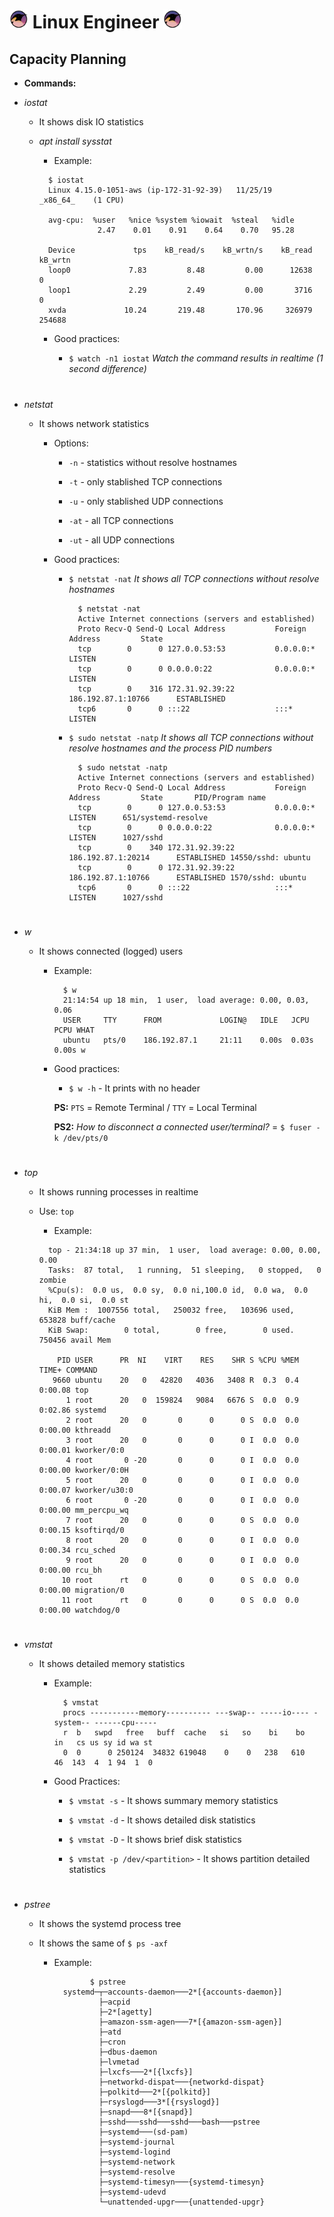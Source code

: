 # <img src="images/gnu-linux.png" width="30px"> Linux Engineer <img src="images/gnu-linux.png" width="30px">

## Capacity Planning

- **Commands:**

- _iostat_

  - It shows disk IO statistics

  - _apt install sysstat_

    - Example:

    ```
      $ iostat
      Linux 4.15.0-1051-aws (ip-172-31-92-39) 	11/25/19 	_x86_64_	(1 CPU)

      avg-cpu:  %user   %nice %system %iowait  %steal   %idle
                 2.47    0.01    0.91    0.64    0.70   95.28

      Device             tps    kB_read/s    kB_wrtn/s    kB_read    kB_wrtn
      loop0             7.83         8.48         0.00      12638          0
      loop1             2.29         2.49         0.00       3716          0
      xvda             10.24       219.48       170.96     326979     254688
    ```

    - Good practices:

      - `$ watch -n1 iostat` _Watch the command results in realtime (1 second difference)_

#

  - _netstat_

    - It shows network statistics

      - Options:

        - `-n` - statistics without resolve hostnames

        - `-t` - only stablished TCP connections

        - `-u` - only stablished UDP connections

        - `-at` - all TCP connections

        - `-ut` - all UDP connections

      - Good practices:

        - `$ netstat -nat` _It shows all TCP connections without resolve hostnames_

          ```
            $ netstat -nat
            Active Internet connections (servers and established)
            Proto Recv-Q Send-Q Local Address           Foreign Address         State
            tcp        0      0 127.0.0.53:53           0.0.0.0:*               LISTEN
            tcp        0      0 0.0.0.0:22              0.0.0.0:*               LISTEN
            tcp        0    316 172.31.92.39:22         186.192.87.1:10766      ESTABLISHED
            tcp6       0      0 :::22                   :::*                    LISTEN
          ```

        - `$ sudo netstat -natp` _It shows all TCP connections without resolve hostnames and the process PID numbers_

          ```
            $ sudo netstat -natp
            Active Internet connections (servers and established)
            Proto Recv-Q Send-Q Local Address           Foreign Address         State       PID/Program name
            tcp        0      0 127.0.0.53:53           0.0.0.0:*               LISTEN      651/systemd-resolve
            tcp        0      0 0.0.0.0:22              0.0.0.0:*               LISTEN      1027/sshd
            tcp        0    340 172.31.92.39:22         186.192.87.1:20214      ESTABLISHED 14550/sshd: ubuntu
            tcp        0      0 172.31.92.39:22         186.192.87.1:10766      ESTABLISHED 1570/sshd: ubuntu
            tcp6       0      0 :::22                   :::*                    LISTEN      1027/sshd
          ```  

#

- _w_

  - It shows connected (logged) users

    - Example:

      ```
        $ w
        21:14:54 up 18 min,  1 user,  load average: 0.00, 0.03, 0.06
        USER     TTY      FROM             LOGIN@   IDLE   JCPU   PCPU WHAT
        ubuntu   pts/0    186.192.87.1     21:11    0.00s  0.03s  0.00s w
      ```

    - Good practices:

      - `$ w -h` - It prints with no header

      **PS:** `PTS` = Remote Terminal / `TTY` = Local Terminal

      **PS2:** _How to disconnect a connected user/terminal?_ = `$ fuser -k /dev/pts/0`

#

- _top_

  - It shows running processes in realtime

  - Use: `top`

    - Example:

    ```
      top - 21:34:18 up 37 min,  1 user,  load average: 0.00, 0.00, 0.00
      Tasks:  87 total,   1 running,  51 sleeping,   0 stopped,   0 zombie
      %Cpu(s):  0.0 us,  0.0 sy,  0.0 ni,100.0 id,  0.0 wa,  0.0 hi,  0.0 si,  0.0 st
      KiB Mem :  1007556 total,   250032 free,   103696 used,   653828 buff/cache
      KiB Swap:        0 total,        0 free,        0 used.   750456 avail Mem

        PID USER      PR  NI    VIRT    RES    SHR S %CPU %MEM     TIME+ COMMAND
       9660 ubuntu    20   0   42820   4036   3408 R  0.3  0.4   0:00.08 top
          1 root      20   0  159824   9084   6676 S  0.0  0.9   0:02.86 systemd
          2 root      20   0       0      0      0 S  0.0  0.0   0:00.00 kthreadd
          3 root      20   0       0      0      0 I  0.0  0.0   0:00.01 kworker/0:0
          4 root       0 -20       0      0      0 I  0.0  0.0   0:00.00 kworker/0:0H
          5 root      20   0       0      0      0 I  0.0  0.0   0:00.07 kworker/u30:0
          6 root       0 -20       0      0      0 I  0.0  0.0   0:00.00 mm_percpu_wq
          7 root      20   0       0      0      0 S  0.0  0.0   0:00.15 ksoftirqd/0
          8 root      20   0       0      0      0 I  0.0  0.0   0:00.34 rcu_sched
          9 root      20   0       0      0      0 I  0.0  0.0   0:00.00 rcu_bh
         10 root      rt   0       0      0      0 S  0.0  0.0   0:00.00 migration/0
         11 root      rt   0       0      0      0 S  0.0  0.0   0:00.00 watchdog/0
    ```

#

- _vmstat_

  - It shows detailed memory statistics

    - Example:

      ```
        $ vmstat
        procs -----------memory---------- ---swap-- -----io---- -system-- ------cpu-----
        r  b   swpd   free   buff  cache   si   so    bi    bo   in   cs us sy id wa st
        0  0      0 250124  34832 619048    0    0   238   610   46  143  4  1 94  1  0
      ```

    - Good Practices:

      - `$ vmstat -s` - It shows summary memory statistics

      - `$ vmstat -d` - It shows detailed disk statistics

      - `$ vmstat -D` - It shows brief disk statistics

      - `$ vmstat -p /dev/<partition>` - It shows partition detailed statistics

#

- _pstree_

  - It shows the systemd process tree

  - It shows the same of `$ ps -axf`

    - Example:

      ```
              $ pstree
        systemd─┬─accounts-daemon───2*[{accounts-daemon}]
                ├─acpid
                ├─2*[agetty]
                ├─amazon-ssm-agen───7*[{amazon-ssm-agen}]
                ├─atd
                ├─cron
                ├─dbus-daemon
                ├─lvmetad
                ├─lxcfs───2*[{lxcfs}]
                ├─networkd-dispat───{networkd-dispat}
                ├─polkitd───2*[{polkitd}]
                ├─rsyslogd───3*[{rsyslogd}]
                ├─snapd───8*[{snapd}]
                ├─sshd───sshd───sshd───bash───pstree
                ├─systemd───(sd-pam)
                ├─systemd-journal
                ├─systemd-logind
                ├─systemd-network
                ├─systemd-resolve
                ├─systemd-timesyn───{systemd-timesyn}
                ├─systemd-udevd
                └─unattended-upgr───{unattended-upgr}
      ```  
